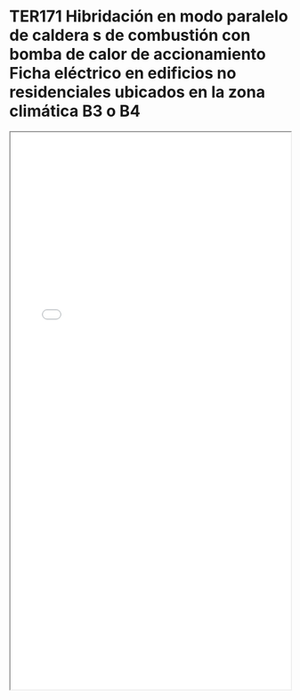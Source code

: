 # TER171  Hibridación en modo paralelo de caldera s de combustión con bomba de calor de accionamiento Ficha eléctrico en edificios no residenciales ubicados en la zona climática B3 o B4

<iframe src="../TER171  Hibridación en modo paralelo de caldera s de combustión con bomba de calor de accionamiento Ficha eléctrico en edificios no residenciales ubicados en la zona climática B3 o B4.pdf" width="100%" height="1000px"></iframe>
